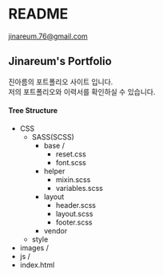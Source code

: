 # README
jinareum.76@gmail.com

## Jinareum's Portfolio 
진아름의 포트폴리오 사이트 입니다. <br>
저의 포트폴리오와 이력서를 확인하실 수 있습니다.

#### Tree Structure
* CSS
    + SASS(SCSS) 
        +  base /
            - reset.css
	        - font.scss
      + helper
        - mixin.scss
        - variables.scss
      + layout
        - header.scss
        - layout.scss
        - footer.scss
      + vendor
    + style
* images /
* js /
* index.html 
